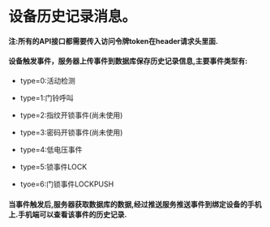# 设备历史记录消息。

#### 注:所有的API接口都需要传入访问令牌token在header请求头里面.

#### 设备触发事件，服务器上传事件到数据库保存历史记录信息,主要事件类型有:

* type=0:活动检测

* type=1:门铃呼叫

* type=2:指纹开锁事件\(尚未使用\)

* type=3:密码开锁事件\(尚未使用\)

* type=4:低电压事件

* type=5:锁事件LOCK

* tyoe=6:门锁事件LOCKPUSH

#### 当事件触发后,服务器获取数据库的数据,经过推送服务推送事件到绑定设备的手机上.手机端可以查看该事件的历史记录.



